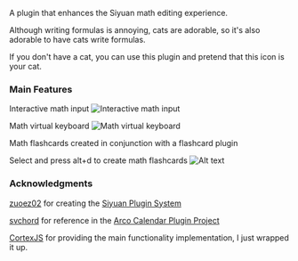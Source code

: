 A plugin that enhances the Siyuan math editing experience.

Although writing formulas is annoying, cats are adorable, so it's also adorable to have cats write formulas.

If you don't have a cat, you can use this plugin and pretend that this icon is your cat.

### Main Features

Interactive math input
![Interactive math input](img/%E4%BA%A4%E4%BA%92%E5%BC%8F%E6%95%B0%E5%AD%A6%E8%BE%93%E5%85%A5.gif)

Math virtual keyboard
![Math virtual keyboard](img/%E6%95%B0%E5%AD%A6%E8%99%9A%E6%8B%9F%E9%94%AE%E7%9B%98.gif)

Math flashcards created in conjunction with a flashcard plugin

Select and press alt+d to create math flashcards
![Alt text](img/%E9%97%AA%E5%8D%A1%E6%8F%92%E4%BB%B6%E9%9B%86%E6%88%90.gif)

### Acknowledgments

[zuoez02](https://github.com/zuoez02) for creating the [Siyuan Plugin System](https://github.com/zuoez02/siyuan-plugin-system)

[svchord](https://github.com/svchord) for reference in the [Arco Calendar Plugin Project](https://github.com/svchord/siyuan-arco-calendar)

[CortexJS](https://cortexjs.io/mathlive/) for providing the main functionality implementation, I just wrapped it up.